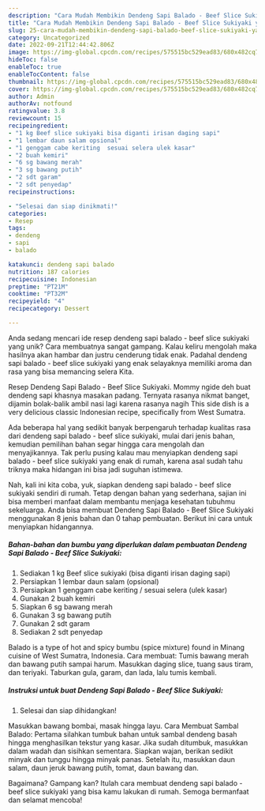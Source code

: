 ```yaml
---
description: "Cara Mudah Membikin Dendeng Sapi Balado - Beef Slice Sukiyaki yang Bisa Manjain Lidah"
title: "Cara Mudah Membikin Dendeng Sapi Balado - Beef Slice Sukiyaki yang Bisa Manjain Lidah"
slug: 25-cara-mudah-membikin-dendeng-sapi-balado-beef-slice-sukiyaki-yang-bisa-manjain-lidah
category: Uncategorized
date: 2022-09-21T12:44:42.806Z
image: https://img-global.cpcdn.com/recipes/575515bc529ead83/680x482cq70/dendeng-sapi-balado-beef-slice-sukiyaki-foto-resep-utama.jpg
hideToc: false
enableToc: true
enableTocContent: false
thumbnail: https://img-global.cpcdn.com/recipes/575515bc529ead83/680x482cq70/dendeng-sapi-balado-beef-slice-sukiyaki-foto-resep-utama.jpg
cover: https://img-global.cpcdn.com/recipes/575515bc529ead83/680x482cq70/dendeng-sapi-balado-beef-slice-sukiyaki-foto-resep-utama.jpg
author: Admin
authorAv: notfound
ratingvalue: 3.8
reviewcount: 15
recipeingredient:
- "1 kg Beef slice sukiyaki bisa diganti irisan daging sapi"
- "1 lembar daun salam opsional"
- "1 genggam cabe keriting  sesuai selera ulek kasar"
- "2 buah kemiri"
- "6 sg bawang merah"
- "3 sg bawang putih"
- "2 sdt garam"
- "2 sdt penyedap"
recipeinstructions:

- "Selesai dan siap dinikmati!"
categories:
- Resep
tags:
- dendeng
- sapi
- balado

katakunci: dendeng sapi balado 
nutrition: 187 calories
recipecuisine: Indonesian
preptime: "PT21M"
cooktime: "PT32M"
recipeyield: "4"
recipecategory: Dessert

---
```





Anda sedang mencari ide resep dendeng sapi balado - beef slice sukiyaki yang unik? Cara membuatnya sangat gampang. Kalau keliru mengolah maka hasilnya akan hambar dan justru cenderung tidak enak. Padahal dendeng sapi balado - beef slice sukiyaki yang enak selayaknya memiliki aroma dan rasa yang bisa memancing selera Kita.





Resep Dendeng Sapi Balado - Beef Slice Sukiyaki. Mommy ngide deh buat dendeng sapi khasnya masakan padang. Ternyata rasanya nikmat banget, dijamin bolak-balik ambil nasi lagi karena rasanya nagih This side dish is a very delicious classic Indonesian recipe, specifically from West Sumatra.

Ada beberapa hal yang sedikit banyak berpengaruh terhadap kualitas rasa dari dendeng sapi balado - beef slice sukiyaki, mulai dari jenis bahan, kemudian pemilihan bahan segar hingga cara mengolah dan menyajikannya. Tak perlu pusing kalau mau menyiapkan dendeng sapi balado - beef slice sukiyaki yang enak di rumah, karena asal sudah tahu triknya maka hidangan ini bisa jadi suguhan istimewa.






Nah, kali ini kita coba, yuk, siapkan dendeng sapi balado - beef slice sukiyaki sendiri di rumah. Tetap dengan bahan yang sederhana, sajian ini bisa memberi manfaat dalam membantu menjaga kesehatan tubuhmu sekeluarga. Anda bisa membuat Dendeng Sapi Balado - Beef Slice Sukiyaki menggunakan 8 jenis bahan dan 0 tahap pembuatan. Berikut ini cara untuk menyiapkan hidangannya.

<!--inarticleads1-->

##### Bahan-bahan dan bumbu yang diperlukan dalam pembuatan Dendeng Sapi Balado - Beef Slice Sukiyaki:

1. Sediakan 1 kg Beef slice sukiyaki (bisa diganti irisan daging sapi)
1. Persiapkan 1 lembar daun salam (opsional)
1. Persiapkan 1 genggam cabe keriting / sesuai selera (ulek kasar)
1. Gunakan 2 buah kemiri
1. Siapkan 6 sg bawang merah
1. Gunakan 3 sg bawang putih
1. Gunakan 2 sdt garam
1. Sediakan 2 sdt penyedap


Balado is a type of hot and spicy bumbu (spice mixture) found in Minang cuisine of West Sumatra, Indonesia. Cara membuat: Tumis bawang merah dan bawang putih sampai harum. Masukkan daging slice, tuang saus tiram, dan teriyaki. Taburkan gula, garam, dan lada, lalu tumis kembali. 

<!--inarticleads2-->

##### Instruksi untuk buat Dendeng Sapi Balado - Beef Slice Sukiyaki:


1. Selesai dan siap dihidangkan!

Masukkan bawang bombai, masak hingga layu. Cara Membuat Sambal Balado: Pertama silahkan tumbuk bahan untuk sambal dendeng basah hingga menghasilkan tekstur yang kasar. Jika sudah ditumbuk, masukkan dalam wadah dan sisihkan sementara. Siapkan wajan, berikan sedikit minyak dan tunggu hingga minyak panas. Setelah itu, masukkan daun salam, daun jeruk bawang putih, tomat, daun bawang dan. 

Bagaimana? Gampang kan? Itulah cara membuat dendeng sapi balado - beef slice sukiyaki yang bisa kamu lakukan di rumah. Semoga bermanfaat dan selamat mencoba!
